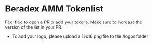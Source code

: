 # Beradex AMM Tokenlist

Feel free to open a PR to add your tokens. Make sure to increase the version of the list in your PR.

- To add your logo, please upload a 16x16 png file to the /logos folder